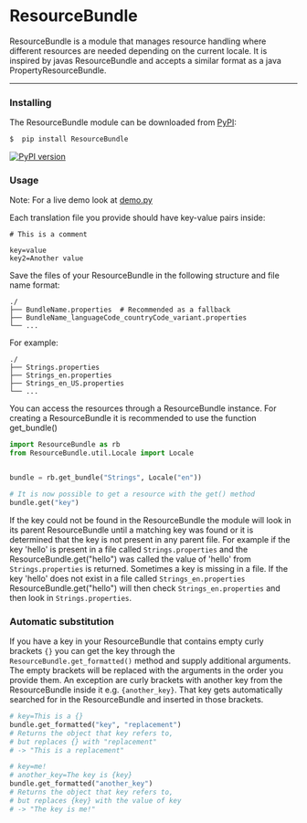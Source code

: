 # ResourceBundle

ResourceBundle is a module that manages resource handling where different resources are needed depending on the current locale.
It is inspired by javas ResourceBundle and accepts a similar format as a java PropertyResourceBundle.

---
### Installing

The ResourceBundle module can be downloaded from [PyPI](https://pypi.org/project/ResourceBundle):

```bash
$  pip install ResourceBundle
```

[![PyPI version](https://img.shields.io/badge/pypi-v1.0.2-yellow)](https://pypi.org/project/ResourceBundle)

### Usage

Note: For a live demo look at [demo.py](https://github.com/felix-zenk/ResourceBundle/blob/main/demo.py)

Each translation file you provide should have key-value pairs inside:
```
# This is a comment

key=value
key2=Another value
```

Save the files of your ResourceBundle in the following structure and file name format:
```
./
├── BundleName.properties  # Recommended as a fallback
├── BundleName_languageCode_countryCode_variant.properties
└── ...
```

For example:
```
./
├── Strings.properties
├── Strings_en.properties
├── Strings_en_US.properties
└── ...
```

You can access the resources through a ResourceBundle instance.
For creating a ResourceBundle it is recommended to use the function get_bundle()

```python
import ResourceBundle as rb
from ResourceBundle.util.Locale import Locale


bundle = rb.get_bundle("Strings", Locale("en"))

# It is now possible to get a resource with the get() method
bundle.get("key")
```

If the key could not be found in the ResourceBundle the module will look in its parent ResourceBundle until a matching key was found or it is determined that the key is not present in any parent file.
For example if the key 'hello' is present in a file called ```Strings.properties``` and the ResourceBundle.get("hello") was called the value of 'hello' from ```Strings.properties``` is returned.
Sometimes a key is missing in a file. If the key 'hello' does not exist in a file called ```Strings_en.properties``` ResourceBundle.get("hello") will then check ```Strings_en.properties``` and then look in ```Strings.properties```.

### Automatic substitution

If you have a key in your ResourceBundle that contains empty curly brackets ``{}`` you can get the key through the ``ResourceBundle.get_formatted()`` method and supply additional arguments.
The empty brackets will be replaced with the arguments in the order you provide them.
An exception are curly brackets with another key from the ResourceBundle inside it e.g. ``{another_key}``. That key gets automatically searched for in the ResourceBundle and inserted in those brackets.

```python
# key=This is a {}
bundle.get_formatted("key", "replacement")
# Returns the object that key refers to,
# but replaces {} with "replacement"
# -> "This is a replacement"

# key=me!
# another_key=The key is {key}
bundle.get_formatted("another_key")
# Returns the object that key refers to,
# but replaces {key} with the value of key
# -> "The key is me!"
```